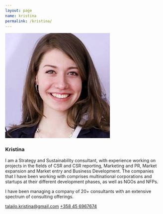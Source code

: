 ```yaml
---
layout: page
name: kristina
permalink: /kristina/
---
```


![Kristina](/images/christina.jpg)

### Kristina

I am a Strategy and Sustainability consultant, with experience working on projects in the fields of CSR and CSR reporting, Marketing and PR, Market expansion and Market entry and Business Development. The companies that I have been working with comprises multinational corporations and startups at their different development phases, as well as NGOs and NFPs. 

I have been managing a company of 20+ consultants with an extensive spectrum of consulting offerings.

<talailo.kristina@gmail.com>
<a href="tel: +358456967674">+358 45 6967674</a>
